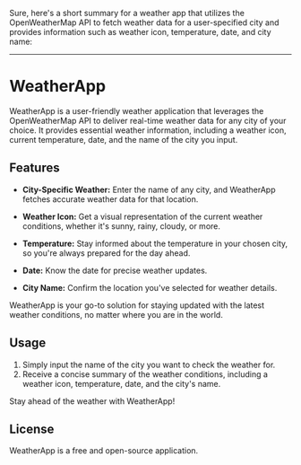 Sure, here's a short summary for a weather app that utilizes the OpenWeatherMap API to fetch weather data for a user-specified city and provides information such as weather icon, temperature, date, and city name:

---

# WeatherApp

WeatherApp is a user-friendly weather application that leverages the OpenWeatherMap API to deliver real-time weather data for any city of your choice. It provides essential weather information, including a weather icon, current temperature, date, and the name of the city you input.

## Features

- **City-Specific Weather:** Enter the name of any city, and WeatherApp fetches accurate weather data for that location.

- **Weather Icon:** Get a visual representation of the current weather conditions, whether it's sunny, rainy, cloudy, or more.

- **Temperature:** Stay informed about the temperature in your chosen city, so you're always prepared for the day ahead.

- **Date:** Know the date for precise weather updates.

- **City Name:** Confirm the location you've selected for weather details.

WeatherApp is your go-to solution for staying updated with the latest weather conditions, no matter where you are in the world.

## Usage

1. Simply input the name of the city you want to check the weather for.
2. Receive a concise summary of the weather conditions, including a weather icon, temperature, date, and the city's name.

Stay ahead of the weather with WeatherApp!

## License

WeatherApp is a free and open-source application.
